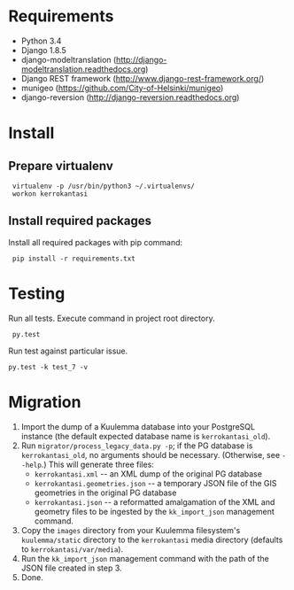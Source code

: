 
# Requirements

 - Python 3.4
 - Django 1.8.5
 - django-modeltranslation (http://django-modeltranslation.readthedocs.org)
 - Django REST framework (http://www.django-rest-framework.org/)
 - munigeo (https://github.com/City-of-Helsinki/munigeo)
 - django-reversion (http://django-reversion.readthedocs.org)

# Install

## Prepare virtualenv

     virtualenv -p /usr/bin/python3 ~/.virtualenvs/
     workon kerrokantasi

## Install required packages

Install all required packages with pip command:

     pip install -r requirements.txt

# Testing

Run all tests. Execute command in project root directory.

     py.test

Run test against particular issue.

    py.test -k test_7 -v

# Migration

1. Import the dump of a Kuulemma database into your PostgreSQL instance
   (the default expected database name is `kerrokantasi_old`).
2. Run `migrator/process_legacy_data.py -p`; if the PG database is `kerrokantasi_old`, no arguments
   should be necessary. (Otherwise, see `--help`.)  This will generate three files:
   * `kerrokantasi.xml` -- an XML dump of the original PG database
   * `kerrokantasi.geometries.json` -- a temporary JSON file of the GIS geometries in the original PG database
   * `kerrokantasi.json` -- a reformatted amalgamation of the XML and geometry files to be ingested by the
     `kk_import_json` management command.
3. Copy the `images` directory from your Kuulemma filesystem's `kuulemma/static` directory
   to the `kerrokantasi` media directory (defaults to `kerrokantasi/var/media`).
4. Run the `kk_import_json` management command with the path of the JSON file created in step 3.
5. Done.
